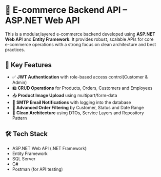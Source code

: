 # 🛒 E-commerce Backend API – ASP.NET Web API

This is a modular,layered e-commerce backend developed using **ASP.NET Web API** and **Entity Framework**. It provides robust, scalable APIs for core e-commerce operations with a strong focus on clean architecture and best practices.

## 🔐 Key Features

- ✅ **JWT Authentication** with role-based access control(Customer & Admin)
- 🛍️ **CRUD Operations** for Products, Orders, Customers and Employees
- 📤 **Product Image Upload** using multipart/form-data
- 📧 **SMTP Email Notifications** with logging into the database
- 🔎 **Advanced Order Filtering** by Customer, Status and Date Range
- 🧱 **Clean Architecture** using DTOs, Service Layers and Repository Pattern

## 🛠️ Tech Stack

- ASP.NET Web API (.NET Framework)
- Entity Framework
- SQL Server
- C#
- Postman (for API testing)
